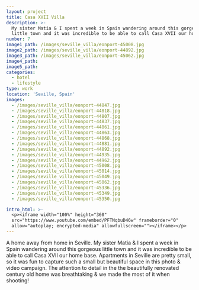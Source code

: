 ```yaml
---
layout: project
title: Casa XVII Villa
description: >-
  My sister Matia & I spent a week in Spain wandering around this gorgeous old
  little town and it was incredible to be able to call Casa XVII our home base.
number: 7
image1_path: /images/seville_villa/eonport-45008.jpg
image2_path: /images/seville_villa/eonport-44892.jpg
image3_path: /images/seville_villa/eonport-45062.jpg
image4_path:
image5_path:
categories:
  - hotel
  - lifestyle
type: work
location: 'Seville, Spain'
images:
  - /images/seville_villa/eonport-44847.jpg
  - /images/seville_villa/eonport-44818.jpg
  - /images/seville_villa/eonport-44807.jpg
  - /images/seville_villa/eonport-44837.jpg
  - /images/seville_villa/eonport-44861.jpg
  - /images/seville_villa/eonport-44863.jpg
  - /images/seville_villa/eonport-44868.jpg
  - /images/seville_villa/eonport-44881.jpg
  - /images/seville_villa/eonport-44892.jpg
  - /images/seville_villa/eonport-44935.jpg
  - /images/seville_villa/eonport-44962.jpg
  - /images/seville_villa/eonport-45008.jpg
  - /images/seville_villa/eonport-45014.jpg
  - /images/seville_villa/eonport-45049.jpg
  - /images/seville_villa/eonport-45062.jpg
  - /images/seville_villa/eonport-45336.jpg
  - /images/seville_villa/eonport-45349.jpg
  - /images/seville_villa/eonport-45350.jpg

intro_html: >-
  <p><iframe width="100%" height="360"
  src="https://www.youtube.com/embed/PFTNqbuD46w" frameborder="0"
  allow="autoplay; encrypted-media" allowfullscreen=""></iframe></p>
---
```


A home away from home in Seville. My sister Matia & I spent a week in Spain wandering around this gorgeous little town and it was incredible to be able to call Casa XVII our home base. Apartments in Seville are pretty small, so it was fun to capture such a small but beautiful space in this photo & video campaign. The attention to detail in the the beautifully renovated century old home was breathtaking & we made the most of it when shooting!
